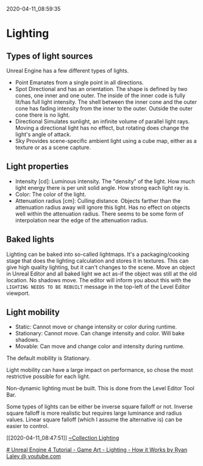 2020-04-11_08:59:35

# Lighting

## Types of light sources

Unreal Engine has a few different types of lights.
- Point
    Emanates from a single point in all directions.
- Spot
    Directional and has an orientation.
    The shape is defined by two cones, one inner and one outer.
    The inside of the inner code is fully lit/has full light intensity.
    The shell between the inner cone and the outer cone has fading intensity from the inner to the outer.
    Outside the outer cone there is no light.
 - Directional
    Simulates sunlight, an infinite volume of parallel light rays.
    Moving a directional light has no effect, but rotating does change the light's angle of attack.
- Sky
    Provides scene-specific ambient light using a cube map, either as a texture or as a scene capture.

## Light properties

- Intensity [cd]: Luminous intensity.
    The "density" of the light. How much light energy there is per unit solid angle. How strong each light ray is.
- Color: The color of the light.
- Attenuation radius [cm]: Culling distance.
    Objects farther than the attenuation radius away will ignore this light. Has no effect on objects well within the attenuation radius. There seems to be some form of interpolation near the edge of the attenuation radius.

## Baked lights

Lighting can be baked into so-called lightmaps.
It's a packaging/cooking stage that does the lighting calculation and stores it in textures.
This can give high quality lighting, but it can't changes to the scene.
Move an object in Unreal Editor and all baked light we act as-if the object was still at the old location.
No shadows move.
The editor will inform you about this with the `LIGHTING NEEDS TO BE REBUILT` message in the top-left of the Level Editor viewport.


## Light mobility

- Static: Cannot move or change intensity or color during runtime.
- Stationary: Cannot move. Can change intensity and color. Will bake shadows.
- Movable: Can move and change color and intensity during runtime.

The default mobility is Stationary.

Light mobility can have a large impact on performance, so chose the most restrictive possible for each light.

Non-dynamic lighting must be built.
This is done from the Level Editor Tool Bar.

Some types of lights can be either be inverse square falloff or not.
Inverse square falloff is more realistic but requires large luminance and radius values.
Linear square falloff (which I assume the alternative is) can be easier to control.

[[2020-04-11_08:47:51]] [~Collection Lighting](./~Collection%20Lighting.md)  


[# Unreal Engine 4 Tutorial - Game Art - Lighting - How it Works by Ryan Laley @ youtube.com](https://www.youtube.com/watch?v=32r28R-ktDA)